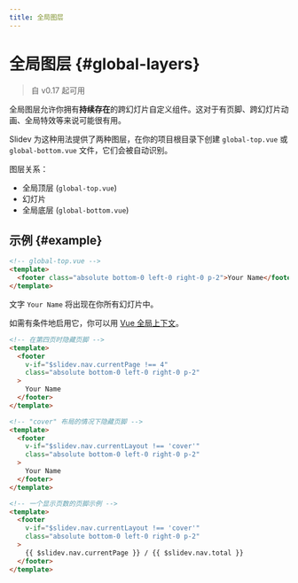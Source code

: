 ```yaml
---
title: 全局图层
---
```


# 全局图层 {#global-layers}

> 自 v0.17 起可用

全局图层允许你拥有**持续存在**的跨幻灯片自定义组件。这对于有页脚、跨幻灯片动画、全局特效等来说可能很有用。

Slidev 为这种用法提供了两种图层，在你的项目根目录下创建 `global-top.vue` 或 `global-bottom.vue` 文件，它们会被自动识别。

图层关系：

- 全局顶层 (`global-top.vue`)
- 幻灯片
- 全局底层 (`global-bottom.vue`)

## 示例 {#example}

```html
<!-- global-top.vue -->
<template>
  <footer class="absolute bottom-0 left-0 right-0 p-2">Your Name</footer>
</template>
```

文字 `Your Name` 将出现在你所有幻灯片中。

如需有条件地启用它，你可以用 [Vue 全局上下文](/custom/vue-context)。

```html
<!-- 在第四页时隐藏页脚 -->
<template>
  <footer
    v-if="$slidev.nav.currentPage !== 4"
    class="absolute bottom-0 left-0 right-0 p-2"
  >
    Your Name
  </footer>
</template>
```

```html
<!-- "cover" 布局的情况下隐藏页脚 -->
<template>
  <footer
    v-if="$slidev.nav.currentLayout !== 'cover'"
    class="absolute bottom-0 left-0 right-0 p-2"
  >
    Your Name
  </footer>
</template>
```

```html
<!-- 一个显示页数的页脚示例 -->
<template>
  <footer
    v-if="$slidev.nav.currentLayout !== 'cover'"
    class="absolute bottom-0 left-0 right-0 p-2"
  >
    {{ $slidev.nav.currentPage }} / {{ $slidev.nav.total }}
  </footer>
</template>
```
